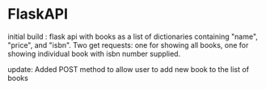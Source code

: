# FlaskAPI

initial build : flask api with books as a list of dictionaries containing "name", "price", and "isbn".
                Two get requests: one for showing all books, one for showing individual book with isbn number supplied.

update: Added POST method to allow user to add new book to the list of books
